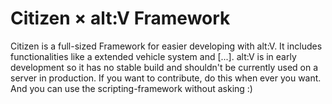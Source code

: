 # Citizen × alt:V Framework

Citizen is a full-sized Framework for easier developing with alt:V. It includes functionalities like a extended vehicle system and [...]. alt:V is in early development so it has no stable build and shouldn't be currently used on a server in production. If you want to contribute, do this when ever you want. And you can use the scripting-framework without asking :)
